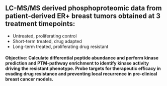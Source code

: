 ## LC-MS/MS derived phosphoproteomic data from patient-derived ER+ breast tumors obtained at 3 treatment timepoints:
  - Untreated, proliferating control
  - Short-term treated, drug adapted
  - Long-term treated, proliferating drug resistant 
  
#### Objective: Calculate differential peptide abundance and perform kinase prediction and PTM-pathway enrichment to identify kinase activity driving the resistant phenotype. Probe targets for therapeutic efficacy in evading drug resistance and preventing local recurrence in pre-clinical breast cancer models.
